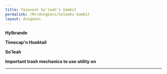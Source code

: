 ```yaml
---
title: Tazavesh So'leah's Gambit
permalink: /M+/dungeons/Soleahs Gambit
layout: dungeons
---
```

**Hylbrande**



**Timecap'n Hooktail**



**So'leah**


**Important trash mechanics to use utility on**

---